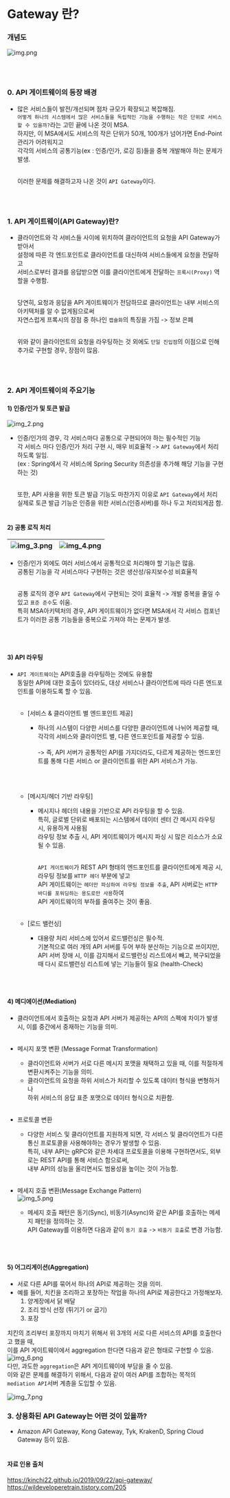 # Gateway 란?

### 개념도 <br>
![img.png](img.png)

<br><br>

### 0. API 게이트웨이의 등장 배경
- 많은 서비스들이 발전/개선되며 점차 규모가 확장되고 복잡해짐. <br> 
  `어떻게 하나의 시스템에서 많은 서비스들을 독립적인 기능을 수행하는 작은 단위로 서비스할 수 있을까?`라는 고민 끝에 나온 것이 MSA. <br>
  하지만, 이 MSA에서도 서비스의 작은 단위가 50개, 100개가 넘어가면 End-Point 관리가 어려워지고 <br>
  각각의 서비스의 공통기능(ex : 인증/인가, 로깅 등)들을 중복 개발해야 하는 문제가 발생. <br><br>

  이러한 문제를 해결하고자 나온 것이 `API Gateway`이다.

<br><br>


### 1. API 게이트웨이(API Gateway)란?
- 클라이언트와 각 서비스들 사이에 위치하여 클라이언트의 요청을 API Gateway가 받아서 <br>
  설정에 따른 각 엔드포인트로 클라이언트를 대신하여 서비스들에게 요청을 전달하고 <br>
  서비스로부터 결과를 응답받으면 이를 클라이언트에게 전달하는 `프록시(Proxy)` 역할을 수행함. <br><br>

  당연히, 요청과 응답을 API 게이트웨이가 전담하므로 클라이언트는 내부 서비스의 아키텍처를 알 수 없게됨으로써 <br>
  자연스럽게 프록시의 장점 중 하나인 `캡슐화`의 특징을 가짐 -> 정보 은폐 <br><br> 

  위와 같이 클라이언트의 요청을 라우팅하는 것 외에도 `단일 진입점`의 이점으로 인해 추가로 구현할 경우, 장점이 많음. <br>
  
<br><br>

### 2. API 게이트웨이의 주요기능
#### 1) 인증/인가 및 토큰 발급 <br>
![img_2.png](img_2.png)

- 인증/인가의 경우, 각 서비스마다 공통으로 구현되어야 하는 필수적인 기능 <br>
  각 서비스 마다 인증/인가 처리 구현 시, 매우 비효율적 -> `API Gateway`에서 처리하도록 일임. <br>
  (ex : Spring에서 각 서비스에 Spring Security 의존성을 추가해 해당 기능을 구현하는 것) <br><br>
  
  또한, API 사용을 위한 토큰 발급 기능도 마찬가지 이유로 `API Gateway`에서 처리 <br>
  실제로 토큰 발급 기능은 인증을 위한 서비스(인증서버)를 하나 두고 처리되게끔 함. <br><br>


#### 2) 공통 로직 처리 <br>

![img_3.png](img_3.png) | ![img_4.png](img_4.png)
---|---|

- 인증/인가 외에도 여러 서비스에서 공통적으로 처리해야 할 기능은 많음. <br>
  공통된 기능을 각 서비스마다 구현하는 것은 생산성/유지보수성 비효율적 <br><br>

  공통 로직의 경우 `API Gateway`에서 구현되는 것이 효율적 -> 개발 중복을 줄일 수 있고 `표준 준수`도 쉬움. <br>
  특히 MSA아키텍처의 경우, API 게이트웨이가 없다면 MSA에서 각 서비스 컴포넌트가 이러한 공통 기능들을 중복으로 가져야 하는 문제가 발생. 

<br><br>

#### 3) API 라우팅
- `API 게이트웨이`는 API호출을 라우팅하는 것에도 유용함 <br>
  동일한 API에 대한 호출이 있더라도, 대상 서비스나 클라이언트에 따라 다른 엔드포인트를 이용하도록 할 수 있음. <br><br>
  
  - [서비스 & 클라이언트 별 엔드포인트 제공]
    - 하나의 시스템이 다양한 서비스를 다양한 클라이언트에 나뉘어 제공할 때, 각각의 서비스와 클라이언트 별, 다른 엔드포인트를 제공할 수 있음. <br><br>
      -> 즉, API 서버가 공통적인 API를 가지더라도, 다르게 제공하는 엔드포인트를 통해 다른 서비스 or 클라이언트를 위한 API 서비스가 가능.

    <br><br>    

  - [메시지/헤더 기반 라우팅]
    - 메시지나 헤더의 내용을 기반으로 API 라우팅을 할 수 있음. <br>
      특히, 글로벌 단위로 배포되는 시스템에서 데이터 센터 간 메시지 라우팅 시, 유용하게 사용됨 <br>
      라우팅 정보 추출 시, API 게이트웨이가 메시지 파싱 시 많은 리소스가 소요될 수 있음. <br><br>
    
      `API 게이트웨이`가 REST API 형태의 엔드포인트를 클라이언트에게 제공 시, 라우팅 정보를 `HTTP 헤더` 부분에 넣고 <br>
       API 게이트웨이는 `헤더만 파싱하여 라우팅 정보를 추출`, API 서버로는 `HTTP 바디를 포워딩하는 용도로만 사용`하여 <br>
       API 게이트웨이의 부하를 줄여주는 것이 좋음. <br><br>

  - [로드 밸런싱]
    - 대용량 처리 서비스에 있어서 로드밸런싱은 필수적. <br> 
      기본적으로 여러 개의 API 서버를 두어 부하 분산하는 기능으로 쓰이지만, <br>
      API 서버 장애 시, 이를 감지해서 로드밸런싱 리스트에서 빼고, 복구되었을 때 다시 로드밸런싱 리스트에 넣는 기능들이 필요 (health-Check)

<br><br>

#### 4) 메디에이션(Mediation)
- 클라이언트에서 호출하는 요청과 API 서버가 제공하는 API의 스펙에 차이가 발생 시, 이를 중간에서 중재하는 기능을 의미. <br><br>

- 메시지 포맷 변환 (Message Format Transformation) 
  - 클라이언트와 서버가 서로 다른 메시지 포맷을 채택하고 있을 때, 이를 적절하게 변환시켜주는 기능을 의미. <br>
  - 클라이언트의 요청을 하위 서비스가 처리할 수 있도록 데이터 형식을 변형하거나 <br>
    하위 서비스의 응답 표준 포맷으로 데이터 형식으로 치환함. <br><br>

- 프로토콜 변환
  - 다양한 서비스 및 클라이언트를 지원하게 되면, 각 서비스 및 클라이언트가 다른 통신 프로토콜을 사용해야하는 경우가 발생할 수 있음. <br>
    특히, 내부 API는 gRPC와 같은 차세대 프로토콜을 이용해 구현하면서도, 외부로는 REST API를 통해 서비스 함으로써, <br>
    내부 API의 성능을 올리면서도 범용성을 높이는 것이 가능함. <br><br>

- 메세지 호출 변환(Message Exchange Pattern) <br>
  ![img_5.png](img_5.png) <br>
  - 메세지 호출 패턴은 동기(Sync), 비동기(Async)와 같은 API를 호출하는 메세지 패턴을 정의하는 것. <br>
    API Gateway를 이용하면 다음과 같이 `동기 호출` -> `비동기 호출`로 변경 가능함. <br>


<br><br>

#### 5) 어그리게이션(Aggregation)
- 서로 다른 API를 묶어서 하나의 API로 제공하는 것을 의미. 
- 예를 들어, 치킨을 조리하고 포장하는 작업을 하나의 API로 제공한다고 가정해보자. <br>
  1. 양계장에서 닭 배달
  2. 조리 방식 선정 (튀기기 or 굽기)
  3. 포장 <br>

치킨의 조리부터 포장까지 마치기 위해서 위 3개의 서로 다른 서비스의 API를 호출한다고 했을 때, <br>
이를 API 게이트웨이에서 aggregation 한다면 다음과 같은 형태로 구현할 수 있음. <br>
![img_6.png](img_6.png)
<br>
다만, 과도한 `aggregation`은 API 게이트웨이에 부담을 줄 수 있음. <br>
이와 같은 문제를 해결하기 위해서, 다음과 같이 여러 API를 조합하는 목적의 `mediation API`서버 계층을 도입할 수 있음. <br>

![img_7.png](img_7.png)


### 3. 상용화된 API Gateway는 어떤 것이 있을까?
- Amazon API Gateway, Kong Gateway, Tyk, KrakenD, Spring Cloud Gateway 등이 있음. <br><br>



#### 자료 인용 출처
https://kinchi22.github.io/2019/09/22/api-gateway/ <br>
https://wildeveloperetrain.tistory.com/205 <br>

